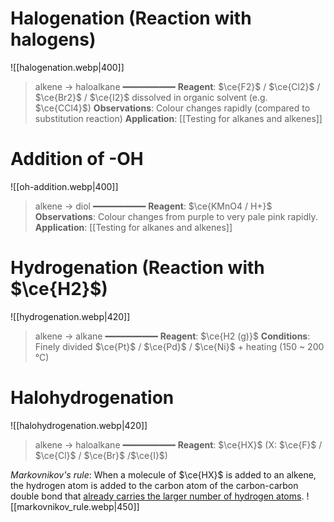 # Halogenation (Reaction with halogens)
![[halogenation.webp|400]]

> alkene → haloalkane
> ━━━━━━━━━━
> **Reagent**: $\ce{F2}$ / $\ce{Cl2}$ / $\ce{Br2}$ / $\ce{I2}$ dissolved in organic solvent (e.g. $\ce{CCl4}$)
> **Observations**: Colour changes <span class="hi-green">rapidly</span> (compared to substitution reaction)
> **Application**: [[Testing for alkanes and alkenes]]

# Addition of -OH
![[oh-addition.webp|400]]

> alkene → diol
> ━━━━━━━━━━
> **Reagent**: $\ce{KMnO4 / H+}$
> **Observations**: Colour changes from purple to very pale pink <span class="hi-green">rapidly</span>.
> **Application**: [[Testing for alkanes and alkenes]]

# Hydrogenation (Reaction with $\ce{H2}$)
![[hydrogenation.webp|420]]

> alkene → alkane
> ━━━━━━━━━━
> **Reagent**: $\ce{H2 (g)}$
> **Conditions**: Finely divided $\ce{Pt}$ / $\ce{Pd}$ / $\ce{Ni}$ + heating (150 ~ 200 °C)

# Halohydrogenation
![[halohydrogenation.webp|420]]

> alkene → haloalkane
> ━━━━━━━━━━
> **Reagent**: $\ce{HX}$ (X: $\ce{F}$ / $\ce{Cl}$ / $\ce{Br}$ /$\ce{I}$)

*Markovnikov's rule*:
When a molecule of $\ce{HX}$ is added to an alkene, the hydrogen atom is added to the carbon atom of the carbon-carbon double bond that <u>already carries the larger number of hydrogen atoms</u>.
![[markovnikov_rule.webp|450]]
